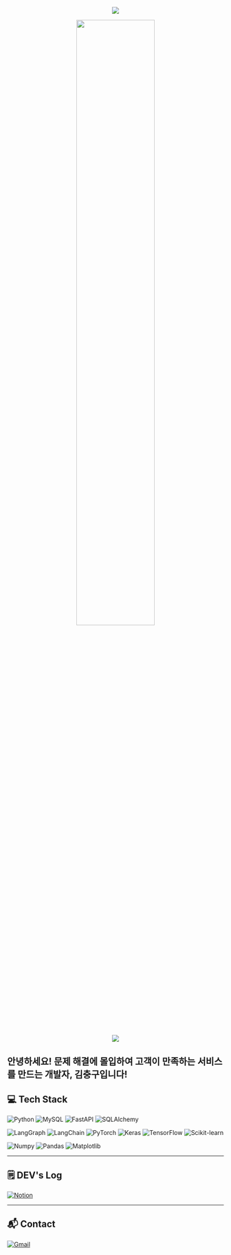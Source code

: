 <!-- 헤더 -->
<p align="center">
  <img src="https://capsule-render.vercel.app/api?type=waving&color=gradient&customColorList=3,1&text=Welcome%20to%20ChoongGoo's%20GitHub%20👋&animation=twinkling&fontSize=35&fontAlignY=40&fontAlign=70&height=250"/>
</p>

<!-- GitHub Stats -->
<p align="center">
  <a href="https://github.com/CcGKIM">
    <img src="https://github-readme-stats.vercel.app/api?username=CcGKIM&include_all_commits=true&theme=nord&hide_border=true&count_private=true" width="60%" />
  </a>
</p>

<!-- Baekjoon Tier -->
<p align="center">
  <img src="https://mazassumnida.wtf/api/v2/generate_badge?boj=kcg014" />
</p>

안녕하세요! 문제 해결에 몰입하여 고객이 만족하는 서비스를 만드는 개발자, 김충구입니다!
---

## 💻 Tech Stack

<!-- 언어 & DB -->
![Python](https://img.shields.io/badge/Python-3776AB?style=for-the-badge&logo=python&logoColor=white)
![MySQL](https://img.shields.io/badge/MySQL-4479A1?style=for-the-badge&logo=mysql&logoColor=white)
![FastAPI](https://img.shields.io/badge/FastAPI-009688?style=for-the-badge&logo=fastapi&logoColor=white)
![SQLAlchemy](https://img.shields.io/badge/SQLAlchemy-FFCA28?style=for-the-badge&logo=databricks&logoColor=black)

<!-- 프레임워크 & AI툴 -->
![LangGraph](https://img.shields.io/badge/LangGraph-000000?style=for-the-badge&logo=github&logoColor=white)
![LangChain](https://img.shields.io/badge/LangChain-000000?style=for-the-badge&logo=github&logoColor=white)
![PyTorch](https://img.shields.io/badge/PyTorch-EE4C2C?style=for-the-badge&logo=pytorch&logoColor=white)
![Keras](https://img.shields.io/badge/Keras-D00000?style=for-the-badge&logo=keras&logoColor=white)
![TensorFlow](https://img.shields.io/badge/TensorFlow-FF6F00?style=for-the-badge&logo=tensorflow&logoColor=white)
![Scikit-learn](https://img.shields.io/badge/Scikit--learn-F7931E?style=for-the-badge&logo=scikit-learn&logoColor=white)

<!-- 데이터 분석 -->
![Numpy](https://img.shields.io/badge/Numpy-013243?style=for-the-badge&logo=numpy&logoColor=white)
![Pandas](https://img.shields.io/badge/Pandas-150458?style=for-the-badge&logo=pandas&logoColor=white)
![Matplotlib](https://img.shields.io/badge/Matplotlib-11557C?style=for-the-badge&logo=matplotlib&logoColor=white)


---

## 🗒️ DEV's Log

[![Notion](https://img.shields.io/badge/Notion-9999FF?style=for-the-badge&logo=notion&logoColor=white)](https://enshrined-skate-eda.notion.site/My-CS-Study-23619b9916ce8058aeabd642e35adc61)

---

## 📬 Contact

[![Gmail](https://img.shields.io/badge/Gmail-EA4335?style=for-the-badge&logo=Gmail&logoColor=white)](mailto:kcg199510@gmail.com)
